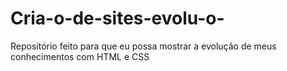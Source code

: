 # Cria-o-de-sites-evolu-o-
Repositório feito para que eu possa mostrar a evolução de meus conhecimentos com HTML e CSS
